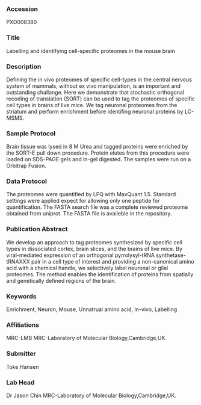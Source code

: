 ### Accession
PXD008380

### Title
Labelling and identifying cell-specific proteomes in the mouse brain

### Description
Defining the in vivo proteomes of specific cell-types in the central nervous system of mammals, without ex vivo manipulation, is an important and outstanding challange. Here we demonstrate that stochastic orthogonal recoding of translation (SORT) can be used to tag the proteomes of specific cell types in brains of live mice. We tag neuronal proteomes from the striatum and perform enrichment before identifing neuronal proteins by LC-MSMS.

### Sample Protocol
Brain tissue was lysed in 8 M Urea and tagged proteins were enriched by the SORT-E pull down procedure. Protein elutes from this procedure were loaded on SDS-PAGE gels and in-gel digested. The samples were run on a Orbitrap Fusion.

### Data Protocol
The proteomes were quantified by LFQ with MaxQuant 1.5. Standard settings were applied expect for allowing only one peptide for quantification. The FASTA search file was a complete reviewed proteome obtained from uniprot. The FASTA file is availeble in the repository.

### Publication Abstract
We develop an approach to tag proteomes synthesized by specific cell types in dissociated cortex, brain slices, and the brains of live mice. By viral-mediated expression of an orthogonal pyrrolysyl-tRNA synthetase-tRNAXXX pair in a cell type of interest and providing a non-canonical amino acid with a chemical handle, we selectively label neuronal or glial proteomes. The method enables the identification of proteins from spatially and genetically defined regions of the brain.

### Keywords
Enrichment, Neuron, Mouse, Unnatrual amino acid, In-vivo, Labelling

### Affiliations
MRC-LMB
MRC-Laboratory of Molecular Biology,Cambridge,UK.

### Submitter
Toke Hansen

### Lab Head
Dr Jason Chin
MRC-Laboratory of Molecular Biology,Cambridge,UK.


